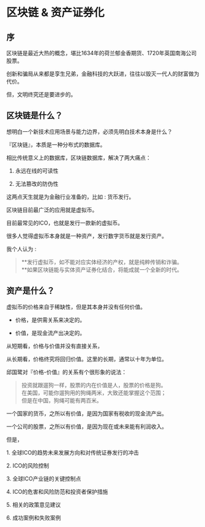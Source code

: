 # 区块链 & 资产证券化
## 序

区块链是最近大热的概念，堪比1634年的荷兰郁金香期货、1720年英国南海公司股票。

创新和骗局从来都是孪生兄弟，金融科技的大跃进，往往以毁灭一代人的财富做为代价。

但，文明终究还是要进步的。

## 区块链是什么？

想明白一个新技术应用场景与能力边界，必须先明白技术本身是什么？

『区块链』，本质是一种分布式的数据库。

相比传统意义上的数据库，区块链数据库，解决了两大痛点：

1.  永远在线的可读性
    
2.  无法篡改的防伪性
    

这两点天生就是为金融行业准备的，比如 : 货币发行。

区块链目前最广泛的应用就是虚拟币。

目前最常见的ICO，也就是发行一款新的虚拟币。

很多人觉得虚拟币本身就是一种资产，发行数字货币就是发行资产。

我个人认为 :

> **发行虚拟币，如不能对应实体经济的产权，就是纯粹传销和诈骗。  
> **如果区块链能与实体资产证券化结合，将能成就一个全新的时代。

## 资产是什么？

虚拟币的价格来自于稀缺性，但是其本身并没有任何价值。  

*   价格，是供需关系来决定的。  
    
*   价值，是现金流产出决定的。

从短期看，价格与价值并没有直接关系，

从长期看，价格终究将回归价值。这里的长期，通常以十年为单位。

邱国鹭对『价格-价值』的关系有个很形象的说法：

> 投资就跟遛狗一样，股票的内在价值是人，股票的价格是狗。  
> 在美国，可能你遛狗用的狗绳两米，大致还能掌握这个范围；  
> 但是在中国，狗绳可能有两百米。

一个国家的货币，之所以有价值，是因为国家有税收的现金流产出。

一个公司的股票，之所以有价值，是因为现在或未来能有利润收入。

但是，

  

1\. 全球ICO的趋势未来发展方向和对传统证券发行的冲击

2\. ICO的风险控制

3\. 全球ICO产业链的关键控制点

4\. ICO的危害和风险防范和投资者保护措施

5\. 相关的政策意见建议

6\. 成功案例和失败案例